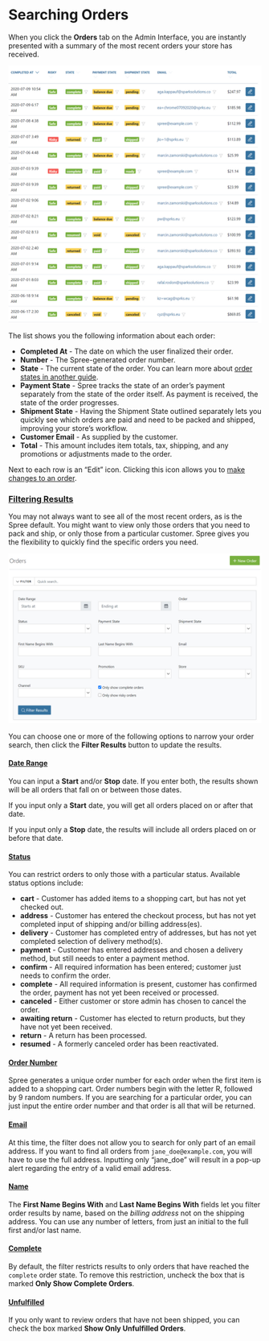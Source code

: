# Searching Orders

When you click the **Orders** tab on the Admin Interface, you are instantly presented with a summary of the most recent orders your store has received.

![Initial List of Orders](../.gitbook/assets/image%20%2895%29.png)

The list shows you the following information about each order:

* **Completed At** - The date on which the user finalized their order.
* **Number** - The Spree-generated order number.
* **State** - The current state of the order. You can learn more about [order states in another guide](order-states.md).
* **Payment State** - Spree tracks the state of an order’s payment separately from the state of the order itself. As payment is received, the state of the order progresses.
* **Shipment State** - Having the Shipment State outlined separately lets you quickly see which orders are paid and need to be packed and shipped, improving your store’s workflow.
* **Customer Email** - As supplied by the customer.
* **Total** - This amount includes item totals, tax, shipping, and any promotions or adjustments made to the order.

Next to each row is an “Edit” icon. Clicking this icon allows you to [make changes to an order](editing-an-order.md).

### [Filtering Results](searching-orders.md#filtering-results) <a id="filtering-results"></a>

You may not always want to see all of the most recent orders, as is the Spree default. You might want to view only those orders that you need to pack and ship, or only those from a particular customer. Spree gives you the flexibility to quickly find the specific orders you need.

![Order Filter Options](../.gitbook/assets/image%20%2891%29.png)

You can choose one or more of the following options to narrow your order search, then click the **Filter Results** button to update the results.

#### [Date Range](searching-orders.md#date-range) <a id="date-range"></a>

You can input a **Start** and/or **Stop** date. If you enter both, the results shown will be all orders that fall on or between those dates.

If you input only a **Start** date, you will get all orders placed on or after that date.

If you input only a **Stop** date, the results will include all orders placed on or before that date.

#### [Status](searching-orders.md#status) <a id="status"></a>

You can restrict orders to only those with a particular status. Available status options include:

* **cart** - Customer has added items to a shopping cart, but has not yet checked out.
* **address** - Customer has entered the checkout process, but has not yet completed input of shipping and/or billing address\(es\).
* **delivery** - Customer has completed entry of addresses, but has not yet completed selection of delivery method\(s\).
* **payment** - Customer has entered addresses and chosen a delivery method, but still needs to enter a payment method.
* **confirm** - All required information has been entered; customer just needs to confirm the order.
* **complete** - All required information is present, customer has confirmed the order, payment has not yet been received or processed.
* **canceled** - Either customer or store admin has chosen to cancel the order.
* **awaiting return** - Customer has elected to return products, but they have not yet been received.
* **return** - A return has been processed.
* **resumed** - A formerly canceled order has been reactivated.

#### [Order Number](searching-orders.md#order-number) <a id="order-number"></a>

Spree generates a unique order number for each order when the first item is added to a shopping cart. Order numbers begin with the letter R, followed by 9 random numbers. If you are searching for a particular order, you can just input the entire order number and that order is all that will be returned.

#### [Email](searching-orders.md#email) <a id="email"></a>

At this time, the filter does not allow you to search for only part of an email address. If you want to find all orders from `jane_doe@example.com`, you will have to use the full address. Inputting only “jane\_doe” will result in a pop-up alert regarding the entry of a valid email address.

#### [Name](searching-orders.md#name) <a id="name"></a>

The **First Name Begins With** and **Last Name Begins With** fields let you filter order results by name, based on the _billing address_ not on the shipping address. You can use any number of letters, from just an initial to the full first and/or last name.

#### [Complete](searching-orders.md#complete) <a id="complete"></a>

By default, the filter restricts results to only orders that have reached the `complete` order state. To remove this restriction, uncheck the box that is marked **Only Show Complete Orders**.

#### [Unfulfilled](searching-orders.md#unfulfilled) <a id="unfulfilled"></a>

If you only want to review orders that have not been shipped, you can check the box marked **Show Only Unfulfilled Orders**.

